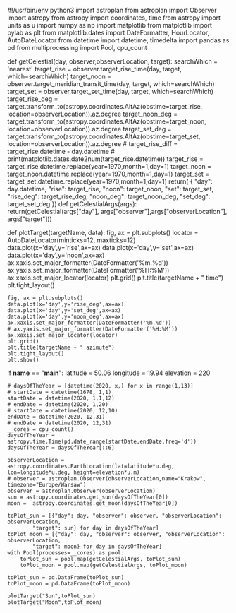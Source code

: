 #!/usr/bin/env python3
import astroplan
from astroplan import Observer
import astropy
from astropy import coordinates, time
from astropy import units as u
import numpy as np
import matplotlib
from matplotlib import pylab as plt
from matplotlib.dates import DateFormatter, HourLocator, AutoDateLocator
from datetime import datetime, timedelta
import pandas as pd
from multiprocessing import Pool, cpu_count

def getCelestial(day, observer,observerLocation, target):
    searchWhich = 'nearest'
    target_rise = observer.target_rise_time(day, target, which=searchWhich)
    target_noon = observer.target_meridian_transit_time(day, target, which=searchWhich)
    target_set = observer.target_set_time(day, target, which=searchWhich)
    target_rise_deg = target.transform_to(astropy.coordinates.AltAz(obstime=target_rise, location=observerLocation)).az.degree
    target_noon_deg = target.transform_to(astropy.coordinates.AltAz(obstime=target_noon, location=observerLocation)).az.degree
    target_set_deg = target.transform_to(astropy.coordinates.AltAz(obstime=target_set, location=observerLocation)).az.degree
    # target_rise_diff = target_rise.datetime - day.datetime
    # print(matplotlib.dates.date2num(target_rise.datetime))
    target_rise = target_rise.datetime.replace(year=1970,month=1,day=1)
    target_noon = target_noon.datetime.replace(year=1970,month=1,day=1)
    target_set = target_set.datetime.replace(year=1970,month=1,day=1)
    return(
        {
            "day": day.datetime,
            "rise": target_rise, "noon": target_noon, "set": target_set,
            "rise_deg": target_rise_deg, "noon_deg": target_noon_deg, "set_deg": target_set_deg
        })
def getCelestialArgs(args):
    return(getCelestial(args["day"], args["observer"],args["observerLocation"], args["target"]))

def plotTarget(targetName, data):
    fig, ax = plt.subplots()
    locator = AutoDateLocator(minticks=12, maxticks=12)
    data.plot(x='day',y='rise',ax=ax)
    data.plot(x='day',y='set',ax=ax)
    data.plot(x='day',y='noon',ax=ax)
    ax.xaxis.set_major_formatter(DateFormatter('%m.%d'))
    ax.yaxis.set_major_formatter(DateFormatter('%H:%M'))
    ax.xaxis.set_major_locator(locator)
    plt.grid()
    plt.title(targetName + " time")
    plt.tight_layout()

    fig, ax = plt.subplots()
    data.plot(x='day',y='rise_deg',ax=ax)
    data.plot(x='day',y='set_deg',ax=ax)
    data.plot(x='day',y='noon_deg',ax=ax)
    ax.xaxis.set_major_formatter(DateFormatter('%m.%d'))
    # ax.yaxis.set_major_formatter(DateFormatter('%H:%M'))
    ax.xaxis.set_major_locator(locator)
    plt.grid()
    plt.title(targetName + " azimute")
    plt.tight_layout()
    plt.show()

if __name__ == "__main__":
    latitude = 50.06
    longitude = 19.94
    elevation = 220

    # daysOfTheYear = [datetime(2020, x,) for x in range(1,13)]
    # startDate = datetime(1678, 1,1)
    startDate = datetime(2020, 1,1,12)
    # endDate = datetime(2020, 1,20)
    # startDate = datetime(2020, 12,10)
    endDate = datetime(2020, 12,31)
    # endDate = datetime(2020, 12,31)
    __cores = cpu_count()
    daysOfTheYear = astropy.time.Time(pd.date_range(startDate,endDate,freq='d'))
    daysOfTheYear = daysOfTheYear[::6]

    observerLocation = astropy.coordinates.EarthLocation(lat=latitude*u.deg, lon=longitude*u.deg, height=elevation*u.m)
    # observer = astroplan.Observer(observerLocation,name="Krakow", timezone="Europe/Warsaw")
    observer = astroplan.Observer(observerLocation)
    sun = astropy.coordinates.get_sun(daysOfTheYear[0])
    moon =  astropy.coordinates.get_moon(daysOfTheYear[0])

    toPlot_sun = [{"day": day, "observer": observer, "observerLocation": observerLocation,
            "target": sun} for day in daysOfTheYear]
    toPlot_moon = [{"day": day, "observer": observer, "observerLocation": observerLocation,
            "target": moon} for day in daysOfTheYear]
    with Pool(processes=__cores) as pool:
        toPlot_sun = pool.map(getCelestialArgs, toPlot_sun)
        toPlot_moon = pool.map(getCelestialArgs, toPlot_moon)

    toPlot_sun = pd.DataFrame(toPlot_sun)
    toPlot_moon = pd.DataFrame(toPlot_moon)

    plotTarget("Sun",toPlot_sun)
    plotTarget("Moon",toPlot_moon)






